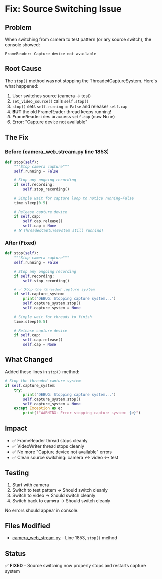 # Fix: Source Switching Issue

## Problem
When switching from camera to test pattern (or any source switch), the console showed:
```
FrameReader: Capture device not available
```

## Root Cause
The `stop()` method was not stopping the ThreadedCaptureSystem. Here's what happened:

1. User switches source (camera → test)
2. `set_video_source()` calls `self.stop()`
3. `stop()` sets `self.running = False` and releases `self.cap`
4. **BUT** the old FrameReader thread keeps running!
5. FrameReader tries to access `self.cap` (now None)
6. Error: "Capture device not available"

## The Fix

### Before (camera_web_stream.py line 1853)
```python
def stop(self):
    """Stop camera capture"""
    self.running = False

    # Stop any ongoing recording
    if self.recording:
        self.stop_recording()

    # Simple wait for capture loop to notice running=False
    time.sleep(0.5)

    # Release capture device
    if self.cap:
        self.cap.release()
        self.cap = None
    # ❌ ThreadedCaptureSystem still running!
```

### After (Fixed)
```python
def stop(self):
    """Stop camera capture"""
    self.running = False

    # Stop any ongoing recording
    if self.recording:
        self.stop_recording()

    # ✅ Stop the threaded capture system
    if self.capture_system:
        print("DEBUG: Stopping capture system...")
        self.capture_system.stop()
        self.capture_system = None

    # Simple wait for threads to finish
    time.sleep(0.5)

    # Release capture device
    if self.cap:
        self.cap.release()
        self.cap = None
```

## What Changed
Added these lines in `stop()` method:
```python
# Stop the threaded capture system
if self.capture_system:
    try:
        print("DEBUG: Stopping capture system...")
        self.capture_system.stop()
        self.capture_system = None
    except Exception as e:
        print(f"WARNING: Error stopping capture system: {e}")
```

## Impact
- ✅ FrameReader thread stops cleanly
- ✅ VideoWriter thread stops cleanly
- ✅ No more "Capture device not available" errors
- ✅ Clean source switching: camera ↔ video ↔ test

## Testing
1. Start with camera
2. Switch to test pattern → Should switch cleanly
3. Switch to video → Should switch cleanly
4. Switch back to camera → Should switch cleanly

No errors should appear in console.

## Files Modified
- [camera_web_stream.py](camera_web_stream.py) - Line 1853, `stop()` method

## Status
✅ **FIXED** - Source switching now properly stops and restarts capture system
